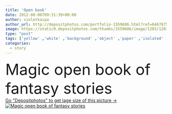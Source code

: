 ```yaml
---
title: 'Open book'
date: 2012-08-06T09:31:39+00:00
author: violetkaipa
author_url: http://depositphotos.com/portfolio-1559686.html?ref=64678756
image: https://static9.depositphotos.com/thumbs/1559686/image/1203/12035522/api_thumb_450.jpg?forcejpeg=true
type: "post"
tags: ['yellow' ,'white' ,'background' ,'object' ,'paper' ,'isolated' ,'sky' ,'concepts' ,'new' ,'people' ,'flowers' ,'open' ,'big' ,'trees' ,'easter' ,'imagination' ,'fantasy' ,'icon' ,'blank' ,'text' ,'school' ,'fingers' ,'data' ,'document' ,'law' ,'Wisdom' ,'drawing' ,'information' ,'reading' ,'book' ,'learning' ,'education' ,'studying' ,'magic' ,'science' ,'library' ,'literature' ,'textbook' ,'page' ,'sheet' ,'study' ,'history' ,'houses' ,'University' ,'archive' ,'books' ,'knowledge' ,'write' ,'story' ,'publication' ]
categories: 
  - story
---
```

<div aling="center">
            <font size="60"> Magic open book of fantasy stories</font>   
</div>
<div>
    <a href='https://depositphotos.com/12035522/stock-photo-open-book.html?ref=64678756' target=_blank > Go "Depositphotos" to get lage size of this picture ->
        <img href='https://depositphotos.com/12035522/stock-photo-open-book.html?ref=64678756' src='https://static9.depositphotos.com/1559686/1203/i/950/depositphotos_12035522-stock-photo-open-book.jpg?forcejpeg=true' alt='Magic open book of fantasy stories' >
    </a>
</div>
